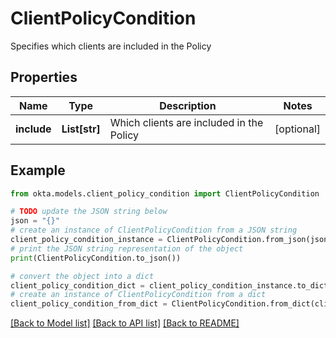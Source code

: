 # ClientPolicyCondition

Specifies which clients are included in the Policy

## Properties

Name | Type | Description | Notes
------------ | ------------- | ------------- | -------------
**include** | **List[str]** | Which clients are included in the Policy | [optional] 

## Example

```python
from okta.models.client_policy_condition import ClientPolicyCondition

# TODO update the JSON string below
json = "{}"
# create an instance of ClientPolicyCondition from a JSON string
client_policy_condition_instance = ClientPolicyCondition.from_json(json)
# print the JSON string representation of the object
print(ClientPolicyCondition.to_json())

# convert the object into a dict
client_policy_condition_dict = client_policy_condition_instance.to_dict()
# create an instance of ClientPolicyCondition from a dict
client_policy_condition_from_dict = ClientPolicyCondition.from_dict(client_policy_condition_dict)
```
[[Back to Model list]](../README.md#documentation-for-models) [[Back to API list]](../README.md#documentation-for-api-endpoints) [[Back to README]](../README.md)



